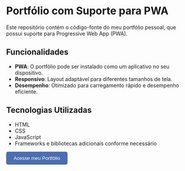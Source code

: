 # Portfólio com Suporte para PWA

Este repositório contém o código-fonte do meu portfólio pessoal, que possui suporte para Progressive Web App (PWA). 

## Funcionalidades

- **PWA**: O portfólio pode ser instalado como um aplicativo no seu dispositivo.
- **Responsivo**: Layout adaptável para diferentes tamanhos de tela.
- **Desempenho**: Otimizado para carregamento rápido e desempenho eficiente.

## Tecnologias Utilizadas

- HTML
- CSS
- JavaScript
- Frameworks e bibliotecas adicionais conforme necessário

<a href="https://luppi15.github.io/Portifolio/src/" target="_blank">
  <button style="background-color:rgb(76, 109, 175); color: white; padding: 10px 20px; border: none; border-radius: 5px; cursor: pointer;">
    Acesse meu Portfólio
  </button>
</a>